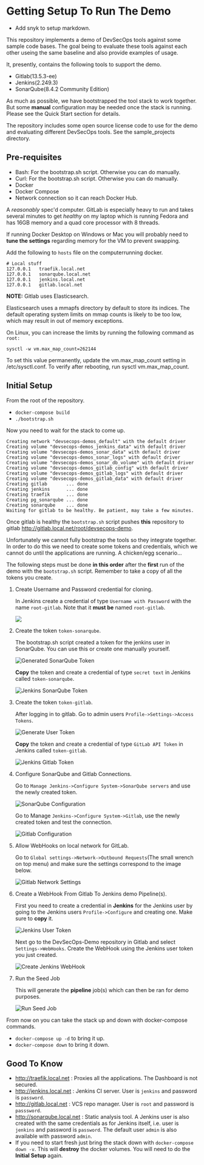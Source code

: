 # Getting Setup To Run The Demo

* Add snyk to setup markdown.

This repository implements a demo of DevSecOps tools against some sample code bases. The goal being to evaluate these tools against each other useing the same baseline and also provide examples of usage. 

It, presently, contains the following tools to support the demo. 

* Gitlab(13.5.3-ee)
* Jenkins(2.249.3)
* SonarQube(8.4.2 Community Edition)

As much as possible, we have bootstrapped the tool stack to work together. But some **manual** configuration may be needed once the stack is running. Please see the Quick Start section for details. 

The repository includes some open source license code to use for the demo and evaluating different DevSecOps tools. See the sample_projects directory. 

## Pre-requisites
* Bash: For the bootstrap.sh script. Otherwise you can do manually.
* Curl: For the bootstrap.sh script. Otherwise you can do manually.
* Docker
* Docker Compose
* Network connection so it can reach Docker Hub.

A *reasonably* spec'd computer. GitLab is especially heavy to run and takes several minutes to get *healthy* on my laptop which is running Fedora and has 16GB memory and a quad core processor with 8 threads. 

If running Docker Desktop on Windows or Mac you will probably need to **tune the settings** regarding memory for the VM to prevent swapping.

Add the following to `hosts` file on the computerrunning docker. 

```
# Local stuff
127.0.0.1	traefik.local.net
127.0.0.1	sonarqube.local.net
127.0.0.1	jenkins.local.net
127.0.0.1	gitlab.local.net
```

**NOTE:** Gitlab uses Elasticsearch.

Elasticsearch uses a mmapfs directory by default to store its indices. The default operating system limits on mmap counts is likely to be too low, which may result in out of memory exceptions.

On Linux, you can increase the limits by running the following command as `root:`

```
sysctl -w vm.max_map_count=262144
``` 

To set this value permanently, update the vm.max_map_count setting in /etc/sysctl.conf. To verify after rebooting, run sysctl vm.max_map_count.

## Initial Setup

From the root of the repository.

* `docker-compose build`
* `./bootstrap.sh`

Now you need to wait for the stack to come up.
```
Creating network "devsecops-demos_default" with the default driver
Creating volume "devsecops-demos_jenkins_data" with default driver
Creating volume "devsecops-demos_sonar_data" with default driver
Creating volume "devsecops-demos_sonar_logs" with default driver
Creating volume "devsecops-demos_sonar_db_volume" with default driver
Creating volume "devsecops-demos_gitlab_config" with default driver
Creating volume "devsecops-demos_gitlab_logs" with default driver
Creating volume "devsecops-demos_gitlab_data" with default driver
Creating gitlab       ... done
Creating jenkins      ... done
Creating traefik      ... done
Creating pg_sonarqube ... done
Creating sonarqube    ... done
Waiting for gitlab to be healthy. Be patient, may take a few minutes.
```

Once gitlab is healthy the `bootstrap.sh` script pushes **this** repository to gitlab http://gitlab.local.net/root/devsecops-demo. 

Unfortunately we cannot fully bootstrap the tools so they integrate together. In order to do this we need to create some tokens and credentials, which we cannot do until the applications are running. A chicken/egg scenario...

The following steps must be done **in this order** after the **first** run of the demo with the `bootstrap.sh` script. Remember to take a copy of all the tokens you create.

1. Create Username and Password credential for cloning.

    In Jenkins create a credential of type `Username with Password` with the name `root-gitlab`. Note that it **must be** named `root-gitlab`.

    ![](images/cloning-credential.png)

2. Create the token `token-sonarqube`. 

    The bootstrap.sh script created a token for the jenkins user in SonarQube. You can use this or create one manually yourself.

    ![Generated SonarQube Token](images/sonarqube-token.png)

    **Copy** the token and create a credential of type `secret text` in Jenkins called `token-sonarqube`.

    ![Jenkins SonarQube Token](images/jenkins-sonarqube-token.png)

3. Create the token `token-gitlab`.

    After logging in to gitlab. Go to admin users `Profile->Settings->Access Tokens`.

    ![Generate User Token](images/gitlab-token2.png)

    **Copy** the token and create a credential of type `GitLab API Token` in Jenkins called `token-gitlab`.

    ![Jenkins Gitlab Token](images/jenkins-gitlab-token.png)

4. Configure SonarQube and Gitlab Connections.

    Go to `Manage Jenkins->Configure System->SonarQube servers` and use the newly created token.

    ![SonarQube Configuration](images/configure-sonarqube.png)

    Go to Manage `Jenkins->Configure System->Gitlab`, use the newly created token and test the connection.

    ![Gitlab Configuration](images/configure-gitlab.png)

5. Allow WebHooks on local network for GitLab.

    Go to `Global settings->Network->Outbound Requests`(The small wrench on top menu) and make sure the settings correspond to the image below.

    ![Gitlab Network Settings](images/gitlab-network.png)

6. Create a WebHook From Gitlab To Jenkins demo Pipeline(s).

    First you need to create a credential in **Jenkins** for the Jenkins user by going to the Jenkins users `Profile->Configure` and creating one. Make sure to **copy** it.

    ![Jenkins User Token](images/jenkins-user-token.png)

    Next go to the DevSecOps-Demo repository in Gitlab and select `Settings->WebHooks`. Create the WebHook using the Jenkins user token you just created.

    ![Create Jenkins WebHook](images/gitlab-webhook.png)

7. Run the Seed Job

    This will generate the **pipeline** job(s) which can then be ran for demo purposes.

    ![Run Seed Job](images/seed.png)

From now on you can take the stack up and down with docker-compose commands.

* `docker-compose up -d` to bring it up.
* `docker-compose down` to bring it down.

## Good To Know

* http://traefik.local.net : Proxies all the applications. The Dashboard is not secured. 
* http://jenkins.local.net : Jenkins CI server. User is `jenkins` and password is `password`.
* http://gitlab.local.net : VCS repo manager. User is `root` and password is `passsword`.
* http://sonarqube.local.net : Static analysis tool. A Jenkins user is also created with the same credentials as for Jenkins itself, i.e. user is `jenkins` and password is `password`. The default user `admin` is also available with password `admin`.
* If you need to start fresh just bring the stack down with `docker-compose down -v`. This will **destroy** the docker volumes. You will need to do the **Initial Setup** again.